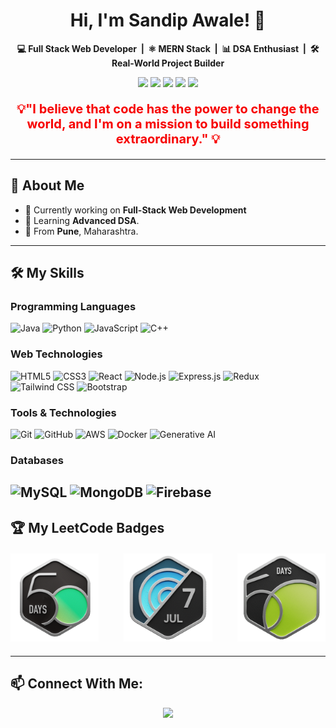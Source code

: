 <h1 align="center">
  Hi, I'm Sandip Awale! 👋
</h1>

<p align="center">
  <b>
    💻 Full Stack Web Developer &nbsp;|&nbsp; ⚛️ MERN Stack &nbsp;|&nbsp; 📊 DSA Enthusiast &nbsp;|&nbsp; 🛠️ Real-World Project Builder
  </b>
</p>


<p align="center">
   <img src="https://img.shields.io/badge/Java-007396?style=for-the-badge&logo=java&logoColor=white" />
  <img src="https://img.shields.io/badge/Python-3776AB?style=for-the-badge&logo=python&logoColor=white" />
  <img src="https://img.shields.io/badge/JavaScript-F7DF1E?style=for-the-badge&logo=javascript&logoColor=black" />
  <img src="https://img.shields.io/badge/React-61DAFB?style=for-the-badge&logo=react&logoColor=black" />
  <img src="https://img.shields.io/badge/Node.js-339933?style=for-the-badge&logo=node.js&logoColor=white" />
</p>

<p align="center" style="font-size: 20px; font-weight: bold; color: #F70101;">
    💡"I believe that code has the power to change the world, and I'm on a mission to build something extraordinary."  💡
</p>

---

## 🌟 About Me

- 🔭 Currently working on **Full-Stack Web Development** 
- 🌱 Learning **Advanced DSA**.
- 🏡 From **Pune**, Maharashtra.

---

## 🛠️ My Skills

### Programming Languages
![Java](https://img.shields.io/badge/Java-007396?style=for-the-badge&logo=java&logoColor=white")
![Python](https://img.shields.io/badge/Python-3776AB?style=for-the-badge&logo=python&logoColor=white)
![JavaScript](https://img.shields.io/badge/JavaScript-F7DF1E?style=for-the-badge&logo=javascript&logoColor=black)
![C++](https://img.shields.io/badge/C++-00599C?style=for-the-badge&logo=cplusplus&logoColor=white)

### Web Technologies
![HTML5](https://img.shields.io/badge/HTML5-E34F26?style=for-the-badge&logo=html5&logoColor=white)
![CSS3](https://img.shields.io/badge/CSS3-1572B6?style=for-the-badge&logo=css3&logoColor=white)
![React](https://img.shields.io/badge/React-61DAFB?style=for-the-badge&logo=react&logoColor=black)
![Node.js](https://img.shields.io/badge/Node.js-339933?style=for-the-badge&logo=node.js&logoColor=white)
![Express.js](https://img.shields.io/badge/Express.js-000000?style=for-the-badge&logo=express&logoColor=white)
![Redux](https://img.shields.io/badge/Redux-764ABC?style=for-the-badge&logo=redux&logoColor=white)
![Tailwind CSS](https://img.shields.io/badge/Tailwind_CSS-38B2AC?style=for-the-badge&logo=tailwind-css&logoColor=white)
![Bootstrap](https://img.shields.io/badge/Bootstrap-563D7C?style=for-the-badge&logo=bootstrap&logoColor=white)

### Tools & Technologies
![Git](https://img.shields.io/badge/Git-F05032?style=for-the-badge&logo=git&logoColor=white)
![GitHub](https://img.shields.io/badge/GitHub-181717?style=for-the-badge&logo=github&logoColor=white)
![AWS](https://img.shields.io/badge/AWS-232F3E?style=for-the-badge&logo=amazon-aws&logoColor=white)
![Docker](https://img.shields.io/badge/Docker-2496ED?style=for-the-badge&logo=docker&logoColor=white)
![Generative AI](https://img.shields.io/badge/Generative_AI-412991?style=for-the-badge&logo=openai&logoColor=white)

### Databases
![MySQL](https://img.shields.io/badge/MySQL-4479A1?style=for-the-badge&logo=mysql&logoColor=white)
![MongoDB](https://img.shields.io/badge/MongoDB-47A248?style=for-the-badge&logo=mongodb&logoColor=white)
![Firebase](https://img.shields.io/badge/Firebase-FFCA28?style=for-the-badge&logo=firebase&logoColor=white)
---
## 🏆 My LeetCode Badges
<div align="center">
  
  <div style="display: flex; justify-content: center; flex-wrap: nowrap; gap: 40px; margin: 20px 0;">
    <a href="https://leetcode.com/Sandyy9322/" target="_blank">
      <img src="https://github.com/Sandyy9322/coupon-distribution-frontend/blob/main/src/assets/2024-50.gif?raw=true" 
           alt="LeetCode Badge 1" 
           width="250" />
    </a>
    <a href="https://leetcode.com/Sandyy9322/" target="_blank">
      <img src="https://github.com/Sandyy9322/coupon-distribution-frontend/blob/main/src/assets/2024-07.gif?raw=true" 
           alt="LeetCode Badge 2" 
           width="250" />
    </a>
    <a href="https://leetcode.com/Sandyy9322/" target="_blank">
      <img src="https://github.com/Sandyy9322/coupon-distribution-frontend/blob/main/src/assets/2550.gif?raw=true" 
           alt="LeetCode Badge 3" 
           width="250" />
    </a>
  </div>
</div>

---





## 📫 Connect With Me:

<p align="center">

  <a href="https://linkedin.com/in/sandipawale">
    <img src="https://img.shields.io/badge/LinkedIn-0077B5?style=for-the-badge&logo=linkedin&logoColor=white" />
  </a>
 
</p>
